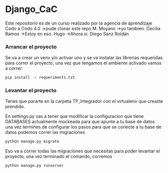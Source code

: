 # Django_CaC
Este repositorio es de un curso realizado por la agencia de aprendizaje Codo a Codo 4.0
->pude clonar este repo M. Moyano
->yo tambien. Cecilia Ramos
->Estoy en eso. Hugo
->Ahora si. Diego Sanz Roldán

### Arrancar el proyecto
Se va a crear un venv y/o activar uno y se va instalar las librerias requeridas para correr el proyecto,
una vez que tengamos el ambiente activado vamos a correr:

```bash
pip install -r requeriments.txt
```

### Levantar el proyecto

Tenes que pararte en la carpeta TP_Integrador con el virtualenv que creaste prendido.

En settings.py vas a tener que modificar la configuracion que tiene DATABASES actualmente mockeada para que apunte a tu base de datos
una vez termines de configurar los pasos para que se conecte a tu base de datos podemos correr las migraciones

```python
python manage.py migrate
```


Eso va a correr todas las migraciones que necesitas para poder levantar el proyecto, una vez terminado el comando, corremos

```python
python manage.py runserver
```
